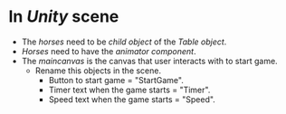 # In *Unity* scene

  - The *horses* need to be *child object* of the *Table object*.
  - *Horses* need to have the *animator component*.
  - The *maincanvas* is the canvas that user interacts with to start game.
    - Rename this objects in the scene.
       - Button to start game = "StartGame".
       - Timer text when the game starts = "Timer".
       - Speed text when the game starts = "Speed".

 

